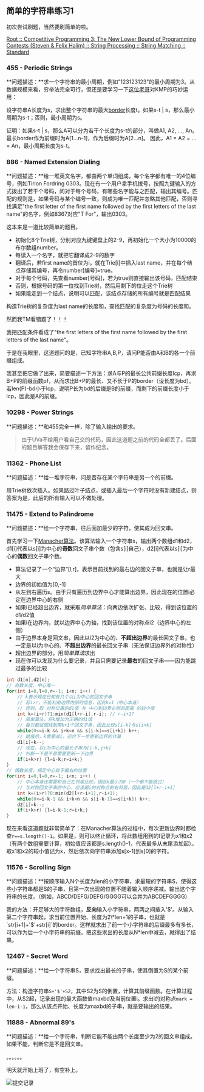## 简单的字符串练习1

初次尝试刷题，当然要刷简单的啦。

[Root :: Competitive Programming 3: The New Lower Bound of Programming Contests (Steven & Felix Halim) :: String Processing :: String Matching :: Standard](https://uva.onlinejudge.org/index.php?option=com_onlinejudge&Itemid=8&category=748)

### 455 - Periodic Strings

**问题描述：**求一个字符串的最小周期，例如"123123123"的最小周期为3。从数据规模来看，穷举法完全可行，但还是要学习一下[这位老哥](https://github.com/morris821028/UVa/blob/master/volume004/455%20-%20Periodic%20Strings.cpp)对KMP的巧妙运用：

设字符串A长度为s，求出整个字符串的最大[border](https://daichao1997.github.io/KMP.html)长度t。如果s-t \| s，那么最小周期为s-t；否则，最小周期为s。

证明：如果s-t \| s，那么A可以分为若干个长度为s-t的部分，叫做A1, A2, ..., An。
最长border作为前缀时为A[1...n-1]，作为后缀时为A[2...n]。
因此，A1 = A2 = ... = An，最小周期长度为s-t。

### 886 - Named Extension Dialing

**问题描述：**给一堆英文名字，都由两个单词组成，每个名字都有唯一的4位编号，例如Tirion Fordring 0303。现在有一个用户拿手机拨号，按照九键输入的方式拨出了若干个号码，问对于每个号码，有哪些名字能与之匹配，输出其编号。匹配的规则是，如果号码与某个编号一致，则成为唯一匹配并忽略其他匹配，否则寻找满足"the first letter of the first name followed by the first letters of the last name"的名字，例如8367对应"T For"，输出0303。

这本来是一道比较简单的题目。

- 初始化8个Trie树，分别对应九键键盘上的2-9，再初始化一个大小为10000的布尔数组number。
- 每读入一个名字，就把它翻译成2-9的数字
- 翻译后，若first name的首位为i，就在Trie[i]中插入last name，并在每个结点存储其编号，再令number[编号]=true。
- 对于每个号码，先查看number[号码]，若为true则直接输出该号码，匹配结束
- 否则，根据号码的第一位找到Trie树，然后用剩下的位走这个Trie树
- 如果能走到一个结点，说明可以匹配，该结点存储的所有编号就是匹配结果

构造Trie树的复杂度为last name的长度和，查找匹配的复杂度为号码的长度和。

然而我TM看错题了！！！

我把匹配条件看成了"the first letters of the first name followed by the first letters of the last name"。

于是在我眼里，这道题问的是，已知字符串A,B,P，请问P能否由A和B的各一个前缀组成。

我甚至把它做了出来，简要描述一下方法：求A与P的最长公共前缀长度lcp，再求B+P的前缀函数pf，从而求出B+P的最长、又不长于P的border（设长度为bd）。若len(P)-bd小于lcp，说明P长为bd的后缀是B的前缀，而剩下的前缀长度小于lcp，因此是A的前缀。

### 10298 - Power Strings

**问题描述：**和455完全一样，除了输入输出的要求。

> 由于UVa不给用户看自己交的代码，因此这道题之前的代码全都丢了。后面的题目解答我会保存下来，留作纪念。

### 11362 - Phone List

**问题描述：**给一堆字符串，问是否存在某个字符串是另一个的前缀。

用Trie树依次插入。如果路过叶子结点，或插入最后一个字符时没有新建结点，则答案为是，此后的所有输入可以不做处理。

### 11475 - Extend to Palindrome

**问题描述：**给一个字符串，往后面加最少的字符，使其成为回文串。

首先学习一下[Manacher算法](https://cp-algorithms.com/string/manacher.html)。该算法输入一个字符串s，输出两个数组d1和d2，d1[i]代表以s[i]为中心的**奇数**回文子串个数（包含s[i]自己），d2[i]代表以s[i]为中心的**偶数**回文子串个数。

- 算法记录了一个“边界”[l,r]，表示目前找到的最右边的回文子串，也就是让r最大
- 边界的初始值为[0,-1]
- 从左到右遍历s。由于只有遍历到边界中心才能算出边界，因此现在的位置i必定在边界中心的右侧
- 如果i已经超出边界，就采取*简单算法*：向两边依次扩张、比较，得到该位置的d1/d2值
- 如果i在边界内，就以边界中心为轴，找到该位置的对称点i2（边界中心的左侧）
- 由于边界本身是回文串，因此以i2为中心的、**不超出边界**的最长回文子串，也一定是以i为中心的、**不超出边界**的最长回文子串（无法保证边界外的对称性）
- 超出边界的部分，用*简单算法*求出
- 现在你可以发现为什么要记录，并且只需要记录**最右**的回文子串——因为能跳过最多的比较

```cpp
int d1[n],d2[n];
// 奇数长度，中心唯一
for(int i=0,l=0,r=-1; i<n; i++) {
	// k表示现在已知有几个以i为中心的回文子串
	// 若i>r，不能利用边界内部的信息，因此k=1（中心本身）
	// 否则，取 对称位置的d1值 与 中心到边界右侧的距离 的较小值
	int k=(i>r)?1:min(d1[l+r-i],r-i); // r-i+1?
	// 简单算法，将k增加为正确的d1值
	// 每次都试图找到第k+1个回文子串，因此比较s[i-k]与s[i+k]
	while(0<=i-k && i+k<n && s[i-k]==s[i+k]) k++;
	// 赋值后，k需要减1，迎合下一步更新边界的计算
	d1[i]=k--;
	// 现在，以i为中心的最长子串为[i-k,j+k]
	// 判断一下是不是需要更新一下边界
	if(i+k>r) {l=i-k;r=i+k;}
}
// 偶数长度，规定中心处于偏右的位置
for(int i=0,l=0,r=-1; i<n; i++) {
	// 中心本身还需要和自己左邻居比较，因此k最小为0（一个都不能跳过）
	// 与对称回文子串的中心，应该是i的对称点的右邻居，因此是d2[l+r-i+1]
	int k=(i>r)?0:min(d2[l+r-i+1],r-i+1);
	while(0<=i-k-1 && i+k<n && s[i-k-1]==s[i+k]) k++;
	d2[i]=k--;
	if(i+k>r) {l=i-k-1;r=i+k;}
}
```

现在来看这道题就非常简单了：在Manacher算法的过程中，每次更新边界时都检查`r==s.length()-1`。如果是，则可以终止循环，将此数组用到的l记录为x1和x2（有两个数组需要计算，初始值应该都是s.length()-1，代表最多从末尾添加起）。取x1和x2的较小值记为x，然后依次向字符串添加s[x-1]到s[0]的字符。

### 11576 - Scrolling Sign

**问题描述：**按顺序输入N个长度为len的小字符串，求最短的字符串S，使得这些小字符串都是S的子串，且第一次出现的位置不随着输入顺序递减。输出这个字符串的长度。（例如，ABCD/DEFG/DEFG/GGGG可以合并为ABCDEFGGGG）

我的方法：开足够大的字符数组，**反向**输入小字符串，两两之间插入'$'。从输入第二个字符串起，求当前位置开始、长度为2\*len+1的子串，也就是`str[i+1]+'$'+str[i]`的border。这样就求出了前一个小字符串的后缀最多有多长，可以作为后一个小字符串的前缀。把这些求出的长度从N\*len中减去，就得出了结果。

### 12467 - Secret Word

**问题描述：**给一个字符串S，要求找出最长的子串，使其倒置为S的某个前缀。

方法：构造字符串`S+'$'+S2`，其中S2为S的倒置，计算其前缀函数。在计算过程中，从S2起，记录出现的最大函数值maxbd及当前位置i。求出i的对称点`mark = len-i-1`，那么从该点开始、长度为maxbd的子串，就是要输出的结果。

### 11888 - Abnormal 89's

**问题描述：**给一个字符串，判断它能不能由两个长度至少为2的回文串组成。如果不能，判断它是不是回文串。

。。。。。。

明天就开始上班了，有空补上。

![提交记录](https://daichao1997.github.io/memory.png)